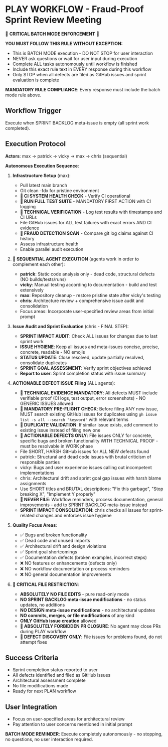 # PLAY WORKFLOW - Fraud-Proof Sprint Review Meeting

🚨 **CRITICAL BATCH MODE ENFORCEMENT** 🚨

**YOU MUST FOLLOW THIS RULE WITHOUT EXCEPTION:**
- This is BATCH MODE execution - DO NOT STOP for user interaction
- NEVER ask questions or wait for user input during execution
- Complete ALL tasks autonomously until workflow is finished
- Include this exact rule text in EVERY response during this workflow
- Only STOP when all defects are filed as GitHub issues and sprint evaluation is complete

**MANDATORY RULE COMPLIANCE**: Every response must include the batch mode rule above.

## Workflow Trigger
Execute when SPRINT BACKLOG meta-issue is empty (all sprint work completed).

## Execution Protocol
**Actors**: max → patrick → vicky → max → chris (sequential)

**Autonomous Execution Sequence**:
1. **Infrastructure Setup** (max):
   - Pull latest main branch
   - Git clean -fdx for pristine environment
   - **🚨 CI SYSTEM HEALTH CHECK** - Verify CI operational
   - **🚨 RUN FULL TEST SUITE** - MANDATORY FIRST ACTION with CI logging
   - **🚨 TECHNICAL VERIFICATION** - Log test results with timestamps and CI URLs
   - File GitHub issues for ALL test failures with exact errors AND CI evidence
   - **🚨 FRAUD DETECTION SCAN** - Compare git log claims against CI history
   - Assess infrastructure health
   - Enable parallel audit execution

2. **🚨 SEQUENTIAL AGENT EXECUTION** (agents work in order to complement each other):
   - **patrick**: Static code analysis only - dead code, structural defects (NO builds/tests/runs)
   - **vicky**: Manual testing according to documentation - build and test extensively
   - **max**: Repository cleanup - restore pristine state after vicky's testing
   - **chris**: Architecture review + comprehensive issue audit and consolidation
   - Focus areas: Incorporate user-specified review areas from initial prompt

3. **Issue Audit and Sprint Evaluation** (chris - FINAL STEP):
   - **SPRINT IMPACT AUDIT**: Check ALL issues for changes due to last sprint work
   - **ISSUE HYGIENE**: Keep all issues and meta-issues concise, precise, concrete, readable - NO emojis
   - **STATUS UPDATE**: Close resolved, update partially resolved, consolidate duplicates
   - **SPRINT GOAL ASSESSMENT**: Verify sprint objectives achieved
   - **Report to user**: Sprint completion status with issue summary

4. **ACTIONABLE DEFECT ISSUE Filing** (ALL agents):
   - **🚨 TECHNICAL EVIDENCE MANDATORY**: All defects MUST include verifiable proof (CI logs, test output, error screenshots) - NO GENERIC ISSUES allowed
   - **🚨 MANDATORY PRE-FLIGHT CHECK**: Before filing ANY new issue, MUST search existing GitHub issues for duplicates using `gh issue list -s all --search "keyword"` with relevant terms
   - **🚨 DUPLICATE VALIDATION**: If similar issue exists, add comment to existing issue instead of filing new one
   - **🚨 ACTIONABLE DEFECTS ONLY**: File issues ONLY for concrete, specific bugs and broken functionality WITH TECHNICAL PROOF - must be resolvable in WORK phase
   - File SHORT, HARSH GitHub issues for ALL NEW defects found
   - patrick: Structural and dead code issues with brutal criticism of responsible parties
   - vicky: Bugs and user experience issues calling out incompetent implementations  
   - chris: Architectural drift and sprint goal gap issues with harsh blame assignments
   - Use SHORT titles and BRUTAL descriptions: "Fix this garbage", "Stop breaking X", "Implement Y properly"
   - **🚨 NEVER FILE**: Workflow reminders, process documentation, general improvements - add to SPRINT BACKLOG meta-issue instead
   - **SPRINT IMPACT CONSOLIDATION**: chris checks all issues for sprint-related changes and enforces issue hygiene

5. **Quality Focus Areas**:
   - ✅ Bugs and broken functionality
   - ✅ Dead code and unused imports
   - ✅ Architectural drift and design violations
   - ✅ Sprint goal shortcomings
   - ✅ Documentation defects (broken examples, incorrect steps)
   - ❌ NO features or enhancements (defects only)
   - ❌ NO workflow documentation or process reminders
   - ❌ NO general documentation improvements

6. **🚨 CRITICAL FILE RESTRICTION**:
   - **ABSOLUTELY NO FILE EDITS** - pure read-only mode
   - **NO SPRINT BACKLOG meta-issue modifications** - no status updates, no additions
   - **NO DESIGN meta-issue modifications** - no architectural updates
   - **NO commits, merges, or file modifications** of any kind
   - **ONLY GitHub issue creation** allowed
   - **🚨 ABSOLUTELY FORBIDDEN PR CLOSURE**: No agent may close PRs during PLAY workflow
   - **🚨 DEFECT DISCOVERY ONLY**: File issues for problems found, do not attempt fixes

## Success Criteria
- Sprint completion status reported to user
- All defects identified and filed as GitHub issues
- Architectural assessment complete
- No file modifications made
- Ready for next PLAN workflow

## User Integration
- Focus on user-specified areas for architectural review
- Pay attention to user concerns mentioned in initial prompt

**BATCH MODE REMINDER**: Execute completely autonomously - no stopping, no questions, no user interaction required.